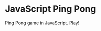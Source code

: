 # JavaScript Ping Pong

Ping Pong game in JavaScript. [Play!](https://mcgirjau.github.io/js-ping-pong/)

